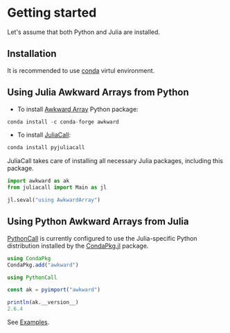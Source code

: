 # Getting started

Let's assume that both Python and Julia are installed.

## Installation

It is recommended to use [conda](https://conda.io/projects/conda/en/latest/user-guide/getting-started.html) virtul environment.

## Using Julia Awkward Arrays from Python

 - To install [Awkward Array](https://github.com/scikit-hep/awkward) Python package:

```python
conda install -c conda-forge awkward
```
 - To install [JuliaCall](https://juliapy.github.io/PythonCall.jl):

```python
conda install pyjuliacall
```
JuliaCall takes care of installing all necessary Julia packages, including this package. 

```python
import awkward as ak
from juliacall import Main as jl

jl.seval("using AwkwardArray")
```

## Using Python Awkward Arrays from Julia

[PythonCall](https://github.com/JuliaPy/PythonCall.jl) is currently configured to use the Julia-specific Python distribution
installed by the [CondaPkg.jl](https://github.com/JuliaPy/CondaPkg.jl) package.

```julia
using CondaPkg
CondaPkg.add("awkward")
```

```julia
using PythonCall

const ak = pyimport("awkward")

println(ak.__version__)
2.6.4
```

See [Examples](@ref).
